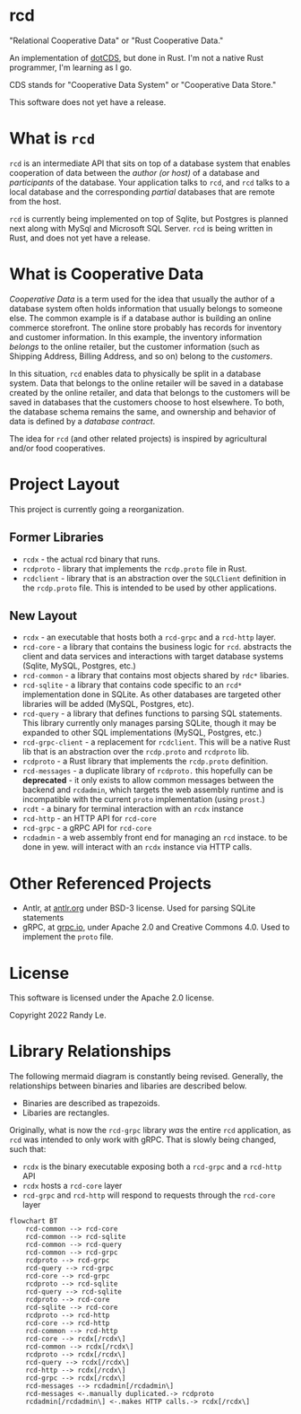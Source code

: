 # rcd
"Relational Cooperative Data" or "Rust Cooperative Data."

An implementation of [dotCDS](https://github.com/dynamoRando/dotCDS), but done in Rust. I'm not a native Rust programmer, I'm learning as I go. 

CDS stands for "Cooperative Data System" or "Cooperative Data Store."

This software does not yet have a release.

# What is `rcd`
`rcd` is an intermediate API that sits on top of a database system that enables cooperation of data between the _author (or host)_ of a database and _participants_ of the database. Your application talks to `rcd`, and `rcd` talks to a local database and the corresponding _partial_ databases that are remote from the host.

`rcd` is currently being implemented on top of Sqlite, but Postgres is planned next along with MySql and Microsoft SQL Server. `rcd` is being written in Rust, and does not yet have a release.

# What is Cooperative Data
_Cooperative Data_ is a term used for the idea that usually the author of a database system often holds information that usually belongs to someone else. The common example is if a database author is building an online commerce storefront. The online store probably has records for inventory and customer information. In this example, the inventory information _belongs_ to the online retailer, but the customer information (such as Shipping Address, Billing Address, and so on) belong to the _customers_.

In this situation, `rcd` enables data to physically be split in a database system. Data that belongs to the online retailer will be saved in a database created by the online retailer, and data that belongs to the customers will be saved in databases that the customers choose to host elsewhere. To both, the database schema remains the same, and ownership and behavior of data is defined by a _database contract_.

The idea for `rcd` (and other related projects) is inspired by agricultural and/or food cooperatives.

# Project Layout

This project is currently going a reorganization.

## Former Libraries
- `rcdx` - the actual rcd binary that runs.
- `rcdproto` - library that implements the `rcdp.proto` file in Rust.
- `rcdclient` - library that is an abstraction over the `SQLClient` definition in the `rcdp.proto` file. This is intended to be used by other applications.

## New Layout
- `rcdx` - an executable that hosts both a `rcd-grpc` and a `rcd-http` layer.
- `rcd-core` - a library that contains the business logic for `rcd`. abstracts the client and data services and interactions with target database systems (Sqlite, MySQL, Postgres, etc.)
- `rcd-common` - a library that contains most objects shared by `rdc*` libaries.
- `rcd-sqlite` - a library that contains code specific to an `rcd*` implementation done in SQLite. As other databases are targeted other libraries will be added (MySQL, Postgres, etc).
- `rcd-query` - a library that defines functions to parsing SQL statements. This library currently only manages parsing SQLite, though it may be expanded to other SQL implementations (MySQL, Postgres, etc.)
- `rcd-grpc-client` - a replacement for `rcdclient`. This will be a native Rust lib that is an abstraction over the `rcdp.proto` and `rcdproto` lib.
- `rcdproto` - a Rust library that implements the `rcdp.proto` definition.
- `rcd-messages` - a duplicate library of `rcdproto.` this hopefully can be __deprecated__ - it only exists to allow common messages between the backend and `rcdadmin`, which targets the web assembly runtime and is incompatible with the current `proto` implementation (using `prost`.)
- `rcdt` - a binary for terminal interaction with an `rcdx` instance
- `rcd-http` - an HTTP API for `rcd-core`
- `rcd-grpc` - a gRPC API for `rcd-core`
- `rcdadmin` - a web assembly front end for managing an `rcd` instace. to be done in yew. will interact with an `rcdx` instance via HTTP calls.

# Other Referenced Projects
- Antlr, at [antlr.org](https://www.antlr.org/license.html) under BSD-3 license. Used for parsing SQLite statements
- gRPC, at [grpc.io](https://grpc.io/), under Apache 2.0 and Creative Commons 4.0. Used to implement the `proto` file.

# License
This software is licensed under the Apache 2.0 license. 

Copyright 2022 Randy Le.

# Library Relationships

The following mermaid diagram is constantly being revised. Generally, the relationships between binaries and libaries are described below.

- Binaries are described as trapezoids.
- Libaries are rectangles.

Originally, what is now the `rcd-grpc` library _was_ the entire `rcd` application, as `rcd` was intended to only work with gRPC. That is slowly being changed, such that:

- `rcdx` is the binary executable exposing both a `rcd-grpc` and a `rcd-http` API
- `rcdx` hosts a `rcd-core` layer
- `rcd-grpc` and `rcd-http` will respond to requests through the `rcd-core` layer

```mermaid
flowchart BT
    rcd-common --> rcd-core
    rcd-common --> rcd-sqlite
    rcd-common --> rcd-query
    rcd-common --> rcd-grpc
    rcdproto --> rcd-grpc
    rcd-query --> rcd-grpc
    rcd-core --> rcd-grpc
    rcdproto --> rcd-sqlite
    rcd-query --> rcd-sqlite
    rcdproto --> rcd-core
    rcd-sqlite --> rcd-core
    rcdproto --> rcd-http
    rcd-core --> rcd-http
    rcd-common --> rcd-http
    rcd-core --> rcdx[/rcdx\]
    rcd-common --> rcdx[/rcdx\]
    rcdproto --> rcdx[/rcdx\]
    rcd-query --> rcdx[/rcdx\]
    rcd-http --> rcdx[/rcdx\]
    rcd-grpc --> rcdx[/rcdx\]
    rcd-messages --> rcdadmin[/rcdadmin\]
    rcd-messages <-.manually duplicated.-> rcdproto
    rcdadmin[/rcdadmin\] <-.makes HTTP calls.-> rcdx[/rcdx\]
```
